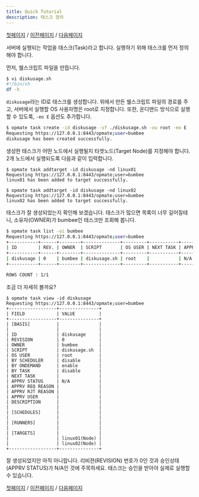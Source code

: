 ```yaml
---
title: Quick Tutorial
description: 태스크 정의
---
```


[첫페이지](QuickTutorial.md) / [이전페이지](QuickTutorial3.md) / [다음페이지](QuickTutorial5.md)

서버에 실행되는 작업을 태스크(Task)라고 합니다.
실행하기 위해 태스크를 먼저 정의해야 합니다.

먼저, 쉘스크립트 파일을 만듭니다.

```sh
$ vi diskusage.sh
#!/bin/sh
df -h
```

`diskusage`라는 ID로 태스크를 생성합니다.
위에서 만든 쉘스크립트 파일의 경로를 주고, 서버에서 실행할 OS 사용자명은 root로 지정합니다.
또한, 온디맨드 방식으로 실행할 수 있도록, `-eo E` 옵션도 추가합니다.

```sh
$ opmate task create -id diskusage -sf ./diskusage.sh -ou root -eo E
Requesting https://127.0.0.1:8443/opmate;user=bumbee
diskusage has been created successfully.
```

생성한 태스크가 어떤 노드에서 실행될지 타겟노드(Target Node)를 지정해야 합니다.
2개 노드에서 실행되도록 다음과 같이 입력합니다.

```
$ opmate task addtarget -id diskusage -nd linux01
Requesting https://127.0.0.1:8443/opmate;user=bumbee
linux01 has been added to target successfully.

$ opmate task addtarget -id diskusage -nd linux02
Requesting https://127.0.0.1:8443/opmate;user=bumbee
linux02 has been added to target successfully.
```

태스크가 잘 생성되었는지 확인해 보겠습니다.
태스크가 많으면 목록이 너무 길어질테니, 소유자(OWNER)가 bumbee인 태스크만 조회해 봅니다.

```sh
$ opmate task list -oi bumbee
Requesting https://127.0.0.1:8443/opmate;user=bumbee
+-----------+------+--------+--------------+---------+-----------+-------------+------------+
| ID        | REV. | OWNER  | SCRIPT       | OS USER | NEXT TASK | APPRV STAT. | APPRV USER |
+-----------+------+--------+--------------+---------+-----------+-------------+------------+
| diskusage | 0    | bumbee | diskusage.sh | root    |           | N/A         |            |
+-----------+------+--------+--------------+---------+-----------+-------------+------------+

ROWS COUNT : 1/1
```

조금 더 자세히 볼까요?

```
$ opmate task view -id diskusage
Requesting https://127.0.0.1:8443/opmate;user=bumbee
+------------------+---------------+
| FIELD            | VALUE         |
+------------------+---------------+
| [BASIS]          |               |
|                  |               |
| ID               | diskusage     |
| REVISION         | 0             |
| OWNER            | bumbee        |
| SCRIPT           | diskusage.sh  |
| OS USER          | root          |
| BY SCHEDULER     | disable       |
| BY ONDEMAND      | enable        |
| BY TASK          | disable       |
| NEXT TASK        |               |
| APPRV STATUS     | N/A           |
| APPRV REQ REASON |               |
| APPRV RJT REASON |               |
| APPRV USER       |               |
| DESCRIPTION      |               |
|                  |               |
| [SCHEDULES]      |               |
|                  |               |
| [RUNNERS]        |               |
|                  |               |
| [TARGETS]        |               |
|                  | linux01(Node) |
|                  | linux02(Node) |
+------------------+---------------+
```

잘 생성되었지만 아직 아니랍니다.
리비젼(REVISION) 번호가 0인 것과 승인상태(APPRV STATUS)가 N/A인 것에 주목하세요.
태스크는 승인을 받아야 실제로 실행할 수 있습니다.

[첫페이지](QuickTutorial.md) / [이전페이지](QuickTutorial3.md) / [다음페이지](QuickTutorial5.md)

